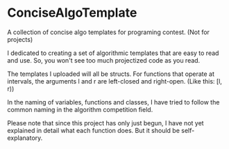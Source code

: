 # ConciseAlgoTemplate
A collection of concise algo templates for programing contest. (Not for projects)

I dedicated to creating a set of algorithmic templates that are easy to read and use. So, you won't see too much projectized code as you read.

The templates I uploaded will all be structs. For functions that operate at intervals, the arguments l and r are left-closed and right-open. (Like this: [l, r))

In the naming of variables, functions and classes, I have tried to follow the common naming in the algorithm competition field.

Please note that since this project has only just begun, I have not yet explained in detail what each function does. But it should be self-explanatory.
